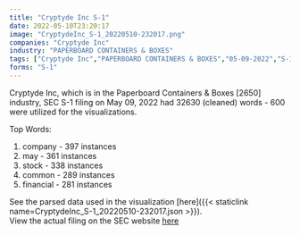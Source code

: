 ```yaml
---
title: "Cryptyde Inc S-1"
date: 2022-05-10T23:20:17
image: "CryptydeInc_S-1_20220510-232017.png"
companies: "Cryptyde Inc"
industry: "PAPERBOARD CONTAINERS & BOXES"
tags: ["Cryptyde Inc","PAPERBOARD CONTAINERS & BOXES","05-09-2022","S-1"]
forms: "S-1"
---
```

Cryptyde Inc, which is in the Paperboard Containers & Boxes [2650] industry, SEC S-1 filing on May 09, 2022 had 32630 (cleaned) words - 600 were utilized for the visualizations.

Top Words:
1. company - 397 instances
2. may - 361 instances
3. stock - 338 instances
4. common - 289 instances
5. financial - 281 instances


See the parsed data used in the visualization [here]({{< staticlink name=CryptydeInc_S-1_20220510-232017.json >}}).  
View the actual filing on the SEC website [here](https://www.sec.gov/Archives/edgar/data/1892492/0001493152-22-012406.txt)